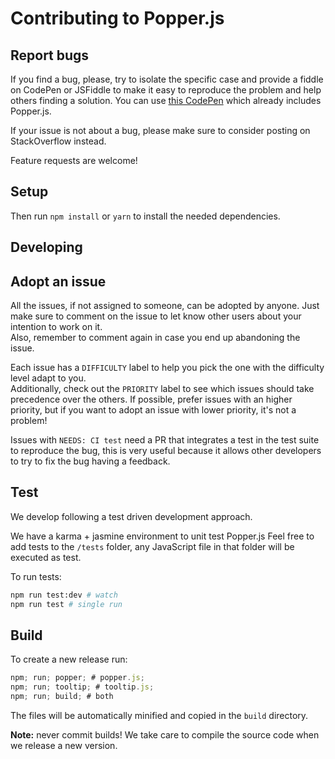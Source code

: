 # Contributing to Popper.js

## Report bugs

If you find a bug, please, try to isolate the specific case and provide a fiddle on CodePen or JSFiddle to make it easy to reproduce the problem and help others finding a solution.
You can use [this CodePen](http://codepen.io/FezVrasta/pen/wGqJEz) which already includes Popper.js.

If your issue is not about a bug, please make sure to consider posting on StackOverflow instead.

Feature requests are welcome!

## Setup

Then run `npm install` or `yarn` to install the needed dependencies.

## Developing

## Adopt an issue

All the issues, if not assigned to someone, can be adopted by anyone. Just make sure to comment on the issue to let know
other users about your intention to work on it.  
Also, remember to comment again in case you end up abandoning the issue.

Each issue has a `DIFFICULTY` label to help you pick the one with the difficulty level adapt to you.  
Additionally, check out the `PRIORITY` label to see which issues should take precedence over the others. If possible, prefer issues with an higher priority, but if you want to adopt an issue with lower priority, it's not a problem!

Issues with `NEEDS: CI test` need a PR that integrates a test in the test suite to reproduce the bug, this is very useful because it allows other developers to try to fix the bug having a feedback.

## Test

We develop following a test driven development approach.

We have a karma + jasmine environment to unit test Popper.js
Feel free to add tests to the `/tests` folder, any JavaScript file in that folder will be executed as test.

To run tests:

```bash
npm run test:dev # watch
npm run test # single run
```

## Build

To create a new release run:

```js
npm; run; popper; # popper.js;
npm; run; tooltip; # tooltip.js;
npm; run; build; # both
```

The files will be automatically minified and copied in the `build` directory.

**Note:** never commit builds! We take care to compile the source code when we release a new version.
